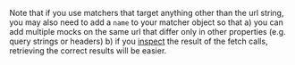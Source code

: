 
Note that if you use matchers that target anything other than the url string, you may also need to add a `name` to your matcher object so that a) you can add multiple mocks on the same url that differ only in other properties (e.g. query strings or headers) b) if you [inspect](#api-inspectionfundamentals) the result of the fetch calls, retrieving the correct results will be easier.
